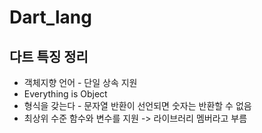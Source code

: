 # Dart_lang


## 다트 특징 정리
* 객체지향 언어 - 단일 상속 지원
* Everything is Object
* 형식을 갖는다 - 문자열 반환이 선언되면 숫자는 반환할 수 없음
* 최상위 수준 함수와 변수를 지원 -> 라이브러리 멤버라고 부름
